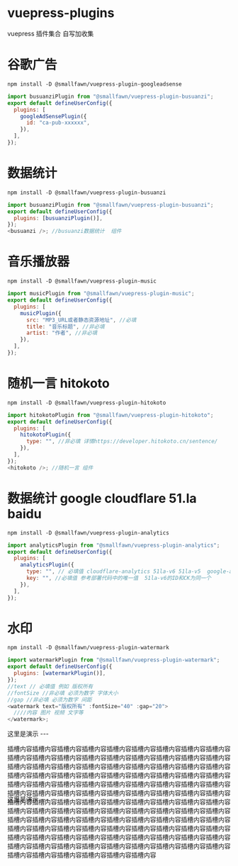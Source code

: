 # vuepress-plugins

vuepress 插件集合 自写加收集

# 谷歌广告

```shell
npm install -D @smallfawn/vuepress-plugin-googleadsense
```

```js
import busuanziPlugin from "@smallfawn/vuepress-plugin-busuanzi";
export default defineUserConfig({
  plugins: [
    googleAdSensePlugin({
      id: "ca-pub-xxxxxx",
    }),
  ],
});
```

# 数据统计

```shell
npm install -D @smallfawn/vuepress-plugin-busuanzi
```

```js
import busuanziPlugin from "@smallfawn/vuepress-plugin-busuanzi";
export default defineUserConfig({
  plugins: [busuanziPlugin()],
});
<busuanzi />; //busuanzi数据统计  组件
```

# 音乐播放器

```shell
npm install -D @smallfawn/vuepress-plugin-music
```

```js
import musicPlugin from "@smallfawn/vuepress-plugin-music";
export default defineUserConfig({
  plugins: [
    musicPlugin({
      src: "MP3_URL或者静态资源地址", //必填
      title: "音乐标题", //非必填
      artist: "作者", //非必填
    }),
  ],
});
```

# 随机一言 hitokoto

```shell
npm install -D @smallfawn/vuepress-plugin-hitokoto
```

```js
import hitokotoPlugin from "@smallfawn/vuepress-plugin-hitokoto";
export default defineUserConfig({
  plugins: [
    hitokotoPlugin({
      type: "", //非必填 详情https://developer.hitokoto.cn/sentence/
    }),
  ],
});
<hitokoto />; //随机一言 组件
```

# 数据统计 google cloudflare 51.la baidu

```shell
npm install -D @smallfawn/vuepress-plugin-analytics
```

```js
import analyticsPlugin from "@smallfawn/vuepress-plugin-analytics";
export default defineUserConfig({
  plugins: [
    analyticsPlugin({
      type: "", // 必填值 cloudflare-analytics 51la-v6 51la-v5  google-analytics baidu-tongji
      key: "", //必填值 参考部署代码中的唯一值  51la-v6的ID和CK为同一个
    }),
  ],
});
```

# 水印

```shell
npm install -D @smallfawn/vuepress-plugin-watermark
```

```js
import watermarkPlugin from "@smallfawn/vuepress-plugin-watermark";
export default defineUserConfig({
  plugins: [watermarkPlugin()],
});
//text // 必填值 例如 版权所有
//fontSize //非必填 必须为数字 字体大小
//gap //非必填 必须为数字 间距
<watermark text="版权所有" :fontSize="40" :gap="20">
  ////内容 图片 视频 文字等
</watermark>;
```

这里是演示 ---

<div style="width: 100%; height: 100px; display: flex">
<watermark text="版权所有" :fontSize="40" :gap="20">
        <div>插槽内容插槽内容插槽内容插槽内容插槽内容插槽内容插槽内容插槽内容插槽内容插槽内容插槽内容插槽内容插槽内容插槽内容插槽内容插槽内容插槽内容插槽内容插槽内容插槽内容插槽内容插槽内容插槽内容插槽内容插槽内容插槽内容插槽内容插槽内容插槽内容插槽内容插槽内容插槽内容插槽内容插槽内容插槽内容插槽内容插槽内容插槽内容插槽内容插槽内容插槽内容插槽内容插槽内容插槽内容插槽内容插槽内容插槽内容插槽内容插槽内容插槽内容插槽内容插槽内容插槽内容插槽内容插槽内容插槽内容插槽内容插槽内容插槽内容插槽内容插槽内容插槽内容插槽内容插槽内容插槽内容插槽内容插槽内容插槽内容插槽内容插槽内容插槽内容插槽内容插槽内容插槽内容插槽内容插槽内容插槽内容插槽内容插槽内容插槽内容插槽内容插槽内容插槽内容插槽内容插槽内容插槽内容插槽内容插槽内容插槽内容插槽内容插槽内容插槽内容插槽内容插槽内容插槽内容插槽内容插槽内容插槽内容插槽内容插槽内容插槽内容插槽内容插槽内容插槽内容插槽内容插槽内容插槽内容插槽内容插槽内容插槽内容插槽内容插槽内容插槽内容插槽内容</div>
      </watermark>
</div>

这里是演示 ---
